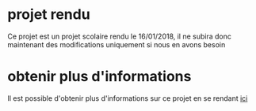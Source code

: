 # projet rendu
Ce projet est un projet scolaire rendu le 16/01/2018, il ne subira donc maintenant des modifications uniquement si nous en avons besoin

# obtenir plus d'informations
Il est possible d'obtenir plus d'informations sur ce projet en se rendant [ici](https://jonatjano.github.io/formIUT)
